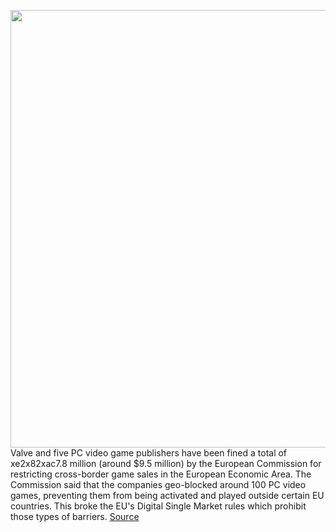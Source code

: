 <img src='https://cdn.vox-cdn.com/thumbor/ZbE11JFmTq89C7al7fbdYpUo_Sk=/0x0:2040x1360/1200x800/filters:focal(857x517:1183x843)/cdn.vox-cdn.com/uploads/chorus_image/image/68693778/acastro_180509_1777_steam_0002.0.jpg' width='700px' /><br/>
Valve and five PC video game publishers have been fined a total of xe2x82xac7.8 million (around $9.5 million) by the European Commission for restricting cross-border game sales in the European Economic Area. The Commission said that the companies geo-blocked around 100 PC video games, preventing them from being activated and played outside certain EU countries. This broke the EU's Digital Single Market rules which prohibit those types of barriers.
<a href='https://www.theverge.com/2021/1/20/22240330/valve-steam-geo-blocking-european-commission-eu-fine-bandai-namco-capcom-focus-home-zenimax'> Source <a/>
